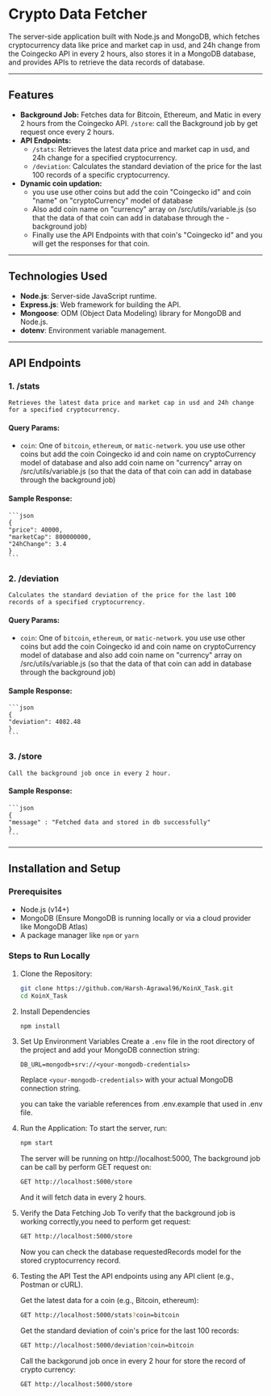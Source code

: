 # Crypto Data Fetcher

The server-side application built with Node.js and MongoDB, which fetches cryptocurrency data like price and market cap in usd, and 24h change from the Coingecko API in every 2 hours, also stores it in a MongoDB database, and provides APIs to retrieve the data records of database.

---

## Features

- **Background Job:** 
    Fetches data for Bitcoin, Ethereum, and Matic in every 2 hours from the Coingecko API.
    `/store`: call the Background job by get request once every 2 hours.
- **API Endpoints:**
  - `/stats`: Retrieves the latest data price and market cap in usd, and 24h change for a specified cryptocurrency.
  - `/deviation`: Calculates the standard deviation of the price for the last 100 records of a specific cryptocurrency.
- **Dynamic coin updation:**
    - you use use other coins but add the coin "Coingecko id" and coin "name" on "cryptoCurrency" model of database
    - Also add coin name on "currency" array on /src/utils/variable.js (so that the data of that coin can add in database through the - background job)
    - Finally use the API Endpoints with that coin's "Coingecko id" and you will get the responses for that coin.


---

## Technologies Used

- **Node.js**: Server-side JavaScript runtime.
- **Express.js**: Web framework for building the API.
- **Mongoose**: ODM (Object Data Modeling) library for MongoDB and Node.js.
- **dotenv**: Environment variable management.

---

## API Endpoints

### 1. **/stats**
    Retrieves the latest data price and market cap in usd and 24h change for a specified cryptocurrency.

#### Query Params:
- `coin`: One of `bitcoin`, `ethereum`, or `matic-network`.
    you use use other coins but add the coin Coingecko id and coin name on cryptoCurrency model of database
    and also add coin name on "currency" array on /src/utils/variable.js (so that the data of that coin can add in database through the background job)

#### Sample Response:
    ```json
    {
    "price": 40000,
    "marketCap": 800000000,
    "24hChange": 3.4
    }
    ```

### 2. **/deviation**
    Calculates the standard deviation of the price for the last 100 records of a specified cryptocurrency.

#### Query Params:
- `coin`: One of `bitcoin`, `ethereum`, or `matic-network`.
    you use use other coins but add the coin Coingecko id and coin name on cryptoCurrency model of database
    and also add coin name on "currency" array on /src/utils/variable.js (so that the data of that coin can add in database through the background job)

#### Sample Response:
    ```json
    {
    "deviation": 4082.48
    }
    ```

### 3. **/store**
    Call the background job once in every 2 hour.

#### Sample Response:
    ```json
    {
    "message" : "Fetched data and stored in db successfully"
    }
    ```

---

## Installation and Setup

### Prerequisites
- Node.js (v14+)
- MongoDB (Ensure MongoDB is running locally or via a cloud provider like MongoDB Atlas)
- A package manager like `npm` or `yarn`

### Steps to Run Locally

1. Clone the Repository:
    ```bash
    git clone https://github.com/Harsh-Agrawal96/KoinX_Task.git
    cd KoinX_Task
    ```

2. Install Dependencies
    ```bash
    npm install
    ```

3. Set Up Environment Variables
    Create a `.env` file in the root directory of the project and add your MongoDB connection string:

    ```env
    DB_URL=mongodb+srv://<your-mongodb-credentials>
    ```

    Replace `<your-mongodb-credentials>` with your actual MongoDB connection string.

    you can take the variable references from .env.example that used in .env file.

4. Run the Application:
    To start the server, run:

    ```bash
    npm start
    ```

    The server will be running on http://localhost:5000, The background job can be call by perform GET request on:
    ```bash
    GET http://localhost:5000/store
    ```
    And it will fetch data in every 2 hours.

5. Verify the Data Fetching Job
    To verify that the background job is working correctly,you need to perform get request:
    ```bash
    GET http://localhost:5000/store
    ```
    Now you can check the database requestedRecords model for the stored cryptocurrency record.

6. Testing the API
    Test the API endpoints using any API client (e.g., Postman or cURL).

    Get the latest data for a coin (e.g., Bitcoin, ethereum):
    ```bash
    GET http://localhost:5000/stats?coin=bitcoin
    ```

    Get the standard deviation of coin's price for the last 100 records:
    ```bash
    GET http://localhost:5000/deviation?coin=bitcoin
    ```

    Call the backgorund job once in every 2 hour for store the record of crypto currency:
    ```bash
    GET http://localhost:5000/store
    ```

